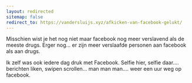 ```yaml
---
layout: redirected
sitemap: false
redirect_to: https://vandersluijs.xyz/afkicken-van-facebook-gelukt/
---
```


Misschien wist je het nog niet maar facebook nog meer verslavend als de meeste
drugs. Erger nog… er zijn meer verslaafde personen aan facebook als aan drugs.

Ik zelf was ook iedere dag druk met Facebook. Selfie hier, selfie daar….
berichten liken, swipen scrollen… man man man…. weer een uur weg op facebook.
